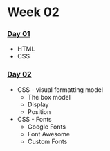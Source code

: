 # Week 02

### [Day 01​](day-01.md) <a id="day-01"></a>

* HTML
* CSS

### [Day 02​](day-02.md) <a id="day-02"></a>

* CSS - visual formatting model
  * The box model
  * Display
  * Position
* CSS - Fonts
  * Google Fonts
  * Font Awesome
  * Custom Fonts


